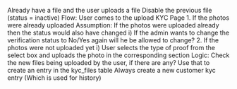 Already have a file and the user uploads a file
  Disable the previous file (status = inactive)
Flow:
  User comes to the upload KYC Page
    1. If the photos were already uploaded
      Assumption: If the photos were uploaded already then the status would also have changed
      i)  If the admin wants to change the verification status to No/Yes again will he be allowed to change?
    2. If the photos were not uploaded yet
      i) User selects the type of proof from the select box and uploads the photo in the corresponding section
      Logic:
        Check the new files being uploaded by the user, if there are any?
          Use that to create an entry in the kyc_files table
    Always create a new customer kyc entry (Which is used for history)
